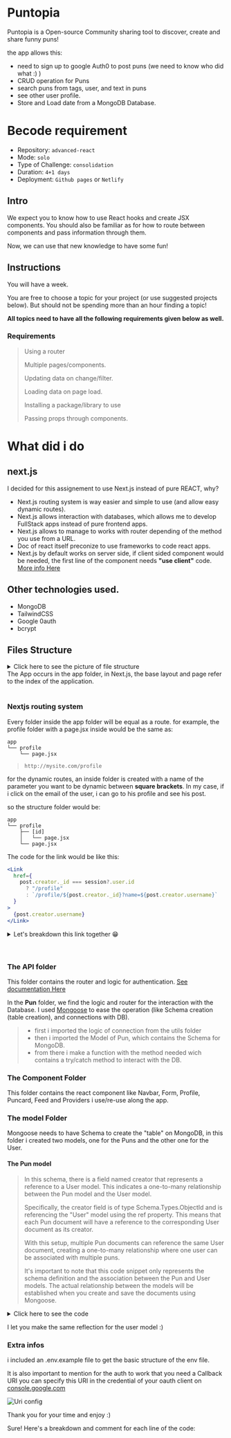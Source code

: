# Puntopia

Puntopia is a Open-source Community sharing tool to discover, create and share funny puns!

the app allows this:
- need to sign up to google Auth0 to post puns (we need to know who did what :) ) 
- CRUD operation for Puns
- search puns from tags, user, and text in puns
- see other user profile.
- Store and Load date from a MongoDB Database.

# Becode requirement

- Repository: `advanced-react`
- Mode: `solo`
- Type of Challenge: `consolidation`
- Duration: `4+1 days`
- Deployment: `Github pages` or `Netlify`

## Intro

We expect you to know how to use React hooks and create JSX components.
You should also be familiar as for how to route between components and pass information through them.

Now, we can use that new knowledge to have some fun!

## Instructions

You will have a week.

You are free to choose a topic for your project (or use suggested projects below). But should not be spending more than an hour finding a topic!

**All topics need to have all the following requirements given below as well.**

### Requirements

> Using a router
>
> Multiple pages/components.
>
> Updating data on change/filter.
>
> Loading data on page load.
>
> Installing a package/library to use
>
> Passing props through components.

# What did i do

## next.js

I decided for this assignement to use Next.js instead of pure REACT, why?

- Next.js routing system is way easier and simple to use (and allow easy dynamic routes).
- Next.js allows interaction with databases, which allows me to develop FullStack apps instead of pure frontend apps.
- Next.js allows to manage to works with router depending of the method you use from a URL.
- Doc of react itself preconize to use frameworks to code react apps.
- Next.js by default works on server side, if client sided component would be needed, the first line of the component needs **"use client"** code. [More info Here](https://nextjs.org/docs/getting-started/react-essentials#when-to-use-server-and-client-components)

## Other technologies used.

- MongoDB
- TailwindCSS
- Google 0auth
- bcrypt

## Files Structure

<details>
<summary>Click here to see the picture of file structure </summary>
 
 ![a preview of the file structure](./ReadmeFiles/fileStructure.png)
</details>
The App occurs in the app folder, in Next.js, the base layout and page refer to the index of the application.
<br><br>

### Nextjs routing system

Every folder inside the app folder will be equal as a route.
for example, the profile folder with a page.jsx inside would be the same as:

    app
    └── profile
        └── page.jsx


> ```
> http://mysite.com/profile
> ```
>

 for the dynamic routes, an inside folder is created with a name of the parameter you want to be dynamic between **square brackets**.
 In my case, if i click on the email of the user, i can go to his profile and see his post.

so the structure folder would be:

    app
    └── profile
        ├── [id]
        │   └── page.jsx
        └── page.jsx

The code for the link would be like this:

```jsx
<Link
  href={
    post.creator._id === session?.user.id
      ? "/profile"
      : `/profile/${post.creator._id}?name=${post.creator.username}`
  }
>
  {post.creator.username}
</Link>
```

<details> 
<summary> Let's breakdown this link together 😁</summary>

- `<Link`: This is the start of a Next.js `Link` component, which is used for client-side navigation in Next.js applications. It renders an anchor tag (`<a>`) and handles the navigation internally without a full page reload.

- `href={...}`: This is an attribute of the `Link` component. It determines the destination URL that the link will navigate to. In this case, it uses a JavaScript expression as the value.

- `post.creator._id === session?.user.id`: This is a conditional expression that checks if the `_id` property of `post.creator` is equal to the `id` property of `session?.user`. The `?.` is an optional chaining operator that prevents an error if `session` or `session.user` is null or undefined.

- `? "/profile" : /profile/${post.creator._id}?name=${post.creator.username}`: This is a ternary operator. If the condition is true (`post.creator._id === session?.user.id`), it sets the href value to `"/profile"`. If the condition is false, it sets the href value to `/profile/${post.creator._id}?name=${post.creator.username}`. This conditionally generates the correct URL for the link based on the comparison.

- `{post.creator.username}`: This is the content of the `Link` component. It will display the `username` property of `post.creator` as the visible text of the link.

- `</Link>`: This is the closing tag of the `Link` component.

Overall, this code snippet is generating a link to a user's profile page. If the `_id` of the `post.creator` matches the `id` of the `session.user`, the link will navigate to "/profile". Otherwise, it will navigate to "/profile/{post.creator._id}?name={post.creator.username}". The `post.creator.username` is displayed as the visible text of the link.

</details> <br><br>

### The API folder
>
This folder contains the router and logic for authentication. [See documentation Here](https://next-auth.js.org/)
>
In the **Pun** folder, we find the logic and router for the interaction with the Database. I used [Mongoose](https://mongoosejs.com/) to ease the operation (like Schema creation (table creation), and connections with DB).

>- first i imported the logic of connection from the utils folder
>- then i imported the Model of Pun, which contains the Schema for MongoDB.
>- from there i make a function with the method needed wich contains a try/catch method to interact with the DB.

>
### The Component Folder
This folder contains the react component like Navbar, Form, Profile, Puncard, Feed and Providers i use/re-use along the app.
>
### The model Folder
Mongoose needs to have Schema to create the "table" on MongoDB, in this folder i created two models, one for the Puns and the other one for the User.

#### The Pun model
>In this schema, there is a field named creator that represents a reference to a User model. This indicates a one-to-many relationship between the Pun model and the User model.
>
>Specifically, the creator field is of type Schema.Types.ObjectId and is referencing the "User" model using the ref property. This means that each Pun document will have a reference to the corresponding User document as its creator.
>
>With this setup, multiple Pun documents can reference the same User document, creating a one-to-many relationship where one user can be associated with multiple puns.
>
>It's important to note that this code snippet only represents the schema definition and the association between the Pun and User models. The actual relationship between the models will be established when you create and save the documents using Mongoose. 

<details>
<summary>Click here to see the code</summary>

```js
import  {Schema, model, models} from "mongoose";

const PunSchema = new Schema({
//this is here that the relation is created
  creator: {
    type: Schema.Types.ObjectId,
    ref: "User",
  },
//the text of the pun is required and have a String property
  pun: {
    type: String,
    required: [true, "Pun is required"],
  },
//same for the tag
  tag: {
    type: String,
    required: [true, "Tag is required"],
  },
});
const Pun = models.Pun ||  model('Pun', PunSchema);
export default Pun;
```

Let's breakdown the last line of code

```js
const Pun = models.Pun ||  model('Pun', PunSchema);
```

- models.Pun: This part checks if there is already a model named "Pun" defined. The models object represents all the models registered with Mongoose. It looks for an existing model named "Pun" using models.Pun.

- model('Pun', PunSchema): If there is no existing model named "Pun", this part creates a new model using the Mongoose model function. It takes two parameters: the name of the model ("Pun" in this case) and the PunSchema defined earlier. This creates a new Mongoose model with the name "Pun" and the provided schema.

- Pun = models.Pun || model('Pun', PunSchema): The result of this line is assigned to the variable Pun. It either assigns the existing "Pun" model from models.Pun if it exists, or assigns the newly created model using model('Pun', PunSchema) if there is no existing model named "Pun". This ensures that the Pun variable holds a reference to the "Pun" model, whether it already exists or is newly created.

- Overall, this line ensures that the Pun variable holds the Mongoose model for the "Pun" schema, regardless of whether it was previously defined or needs to be created.

</details>

I let you make the same reflection for the user model :)

### Extra infos
i included an .env.example file to get the basic structure of the env file.

It is also important to mention for the auth to work that you need a Callback URI you can specify this URI in the credential of your oauth client on [console.google.com](https://console.cloud.google.com/apis/credentials/oauthclient/)

![Uri config](./ReadmeFiles/uriConfig.png)

<!-- did i mention i was french speaking? 😄-->

Thank you for your time and enjoy :)

Sure! Here's a breakdown and comment for each line of the code:

